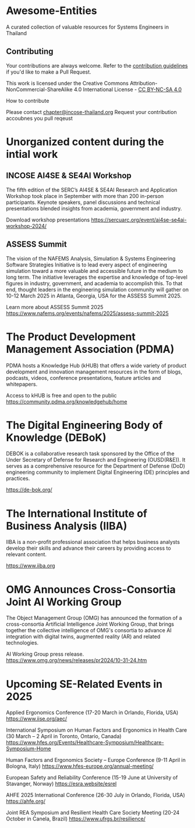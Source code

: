 # Awesome-Entities
A curated collection of valuable resources for Systems Engineers in Thailand

## Contributing
Your contributions are always welcome.  Refer to the [contribution guidelines](https://github.com/INCOSE-Thailand/Awesome-Entities/blob/main/Contributing.md) if you'd like to make a Pull Request.

This work is licensed under the Creative Commons Attribution-NonCommercial-ShareAlike 4.0 International License - [CC BY-NC-SA 4.0](http://creativecommons.org/licenses/by-nc-sa/4.0/legalcode)

How to contribute

Please contact chapter@incose-thailand.org
Request your contribution accoubnes  you pull reqeust 

# Unorganized content during the intial work

## INCOSE AI4SE & SE4AI Workshop
The fifth edition of the SERC’s AI4SE & SE4AI Research and Application Workshop took place in September with more than 200 in-person participants. Keynote speakers, panel discussions and technical presentations blended insights from academia, government and industry.

Download workshop presentations
https://sercuarc.org/event/ai4se-se4ai-workshop-2024/

## ASSESS Summit 

The vision of the NAFEMS Analysis, Simulation & Systems Engineering Software Strategies 
Initiative is to lead every aspect of engineering simulation toward a more valuable and accessible future in the medium to long term. The initiative leverages the expertise and knowledge of top-level figures in industry, government, and academia to accomplish this. To that end, thought leaders in the engineering simulation community will gather on 10-12 March 2025 in Atlanta, Georgia, USA for the ASSESS Summit 2025.

Learn more about ASSESS Summit 2025
https://www.nafems.org/events/nafems/2025/assess-summit-2025


# The Product Development Management Association (PDMA) 
PDMA hosts a Knowledge Hub (kHUB) that offers a wide variety of product development and innovation management resources in the form of blogs, podcasts, videos, conference presentations, feature articles and whitepapers.

Access to kHUB is free and open to the public
https://community.pdma.org/knowledgehub/home

# The Digital Engineering Body of Knowledge (DEBoK) 

DEBOK is a collaborative research task sponsored by the Office of the Under Secretary of Defense for Research and Engineering (OUSD(R&E)). It serves as a comprehensive resource for the Department of Defense (DoD) engineering community to implement Digital Engineering (DE) principles and practices.

https://de-bok.org/

# The International Institute of Business Analysis (IIBA)
IIBA is a non-profit professional association that helps business analysts develop their skills and advance their careers by providing access to relevant
content.

https://www.iiba.org

# OMG Announces Cross-Consortia Joint AI Working Group

The Object Management Group (OMG) has announced the formation of a cross-consortia Artificial Intelligence Joint Working Group, that brings together the collective intelligence of OMG's consortia to advance AI
integration with digital twins, augmented reality (AR) and related technologies.

AI Working Group press release.
https://www.omg.org/news/releases/pr2024/10-31-24.htm

# Upcoming SE-Related Events  in 2025  

Applied Ergonomics Conference (17-20 March in Orlando, Florida, USA)
https://www.iise.org/aec/

International Symposium on Human Factors and Ergonomics in Health Care (30 March – 2 April in Toronto, Ontario, Canada)
https://www.hfes.org/Events/Healthcare-Symposium/Healthcare-Symposium-Home

Human Factors and Ergonomics Society – Europe Conference (9-11 April in Bologna, Italy)
https://www.hfes-europe.org/annual-meeting/

European Safety and Reliability Conference (15-19 June at University of Stavanger, Norway)
https://esra.website/esrel


AHFE 2025 International Conference (26-30 July in Orlando, Florida, USA)
https://ahfe.org/

Joint REA Symposium and Resilient Health Care Society Meeting (20-24 October in Canela, Brazil)
https://www.ufrgs.br/resilience/








